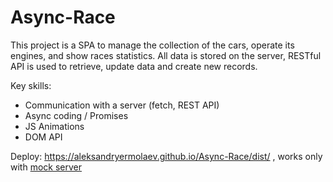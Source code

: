 # Async-Race
This project is a SPA to manage the collection of the cars, operate its engines, and show races statistics.
All data is stored on the server, RESTful API is used to retrieve, update data and create new records.

Key skills:
- Communication with a server (fetch, REST API)
- Async coding / Promises
- JS Animations
- DOM API

Deploy: https://aleksandryermolaev.github.io/Async-Race/dist/ , works only with [mock server](https://github.com/mikhama/async-race-api)
